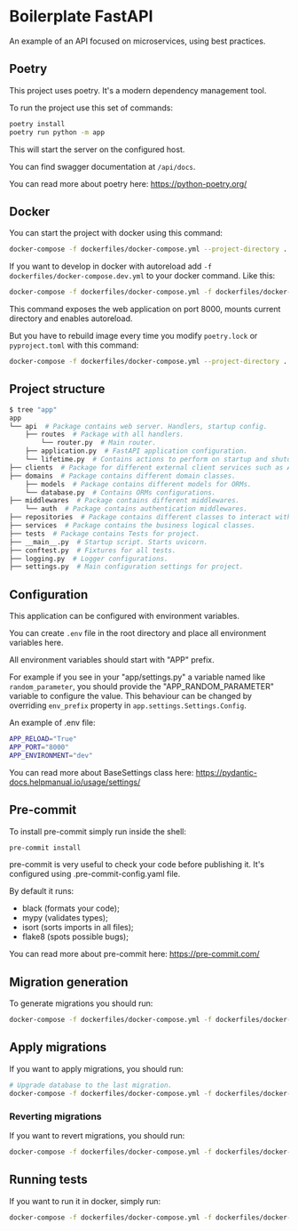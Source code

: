 # Boilerplate FastAPI

An example of an API focused on microservices, using best practices.

## Poetry

This project uses poetry. It's a modern dependency management
tool.

To run the project use this set of commands:

```bash
poetry install
poetry run python -m app
```

This will start the server on the configured host.

You can find swagger documentation at `/api/docs`.

You can read more about poetry here: <https://python-poetry.org/>

## Docker

You can start the project with docker using this command:

```bash
docker-compose -f dockerfiles/docker-compose.yml --project-directory . up --build
```

If you want to develop in docker with autoreload add `-f dockerfiles/docker-compose.dev.yml` to your docker command.
Like this:

```bash
docker-compose -f dockerfiles/docker-compose.yml -f dockerfiles/docker-compose.dev.yml --project-directory . up --build
```

This command exposes the web application on port 8000, mounts current directory and enables autoreload.

But you have to rebuild image every time you modify `poetry.lock` or `pyproject.toml` with this command:

```bash
docker-compose -f dockerfiles/docker-compose.yml --project-directory . build
```

## Project structure

```bash
$ tree "app"
app
└── api  # Package contains web server. Handlers, startup config.
    ├── routes  # Package with all handlers.
        └── router.py  # Main router.
    ├── application.py  # FastAPI application configuration.
    └── lifetime.py  # Contains actions to perform on startup and shutdown.
├── clients  # Package for different external client services such as AwsS3, Redis, etc.
├── domains  # Package contains different domain classes.
    ├── models  # Package contains different models for ORMs.
    └── database.py  # Contains ORMs configurations.
├── middlewares  # Package contains different middlewares.
    └── auth  # Package contains authentication middlewares.
├── repositories  # Package contains different classes to interact with models.
├── services  # Package contains the business logical classes.
├── tests  # Package contains Tests for project.
├── __main__.py  # Startup script. Starts uvicorn.
├── conftest.py  # Fixtures for all tests.
├── logging.py  # Logger configurations.
├── settings.py  # Main configuration settings for project.
```

## Configuration

This application can be configured with environment variables.

You can create `.env` file in the root directory and place all
environment variables here.

All environment variables should start with "APP" prefix.

For example if you see in your "app/settings.py" a variable named like
`random_parameter`, you should provide the "APP_RANDOM_PARAMETER"
variable to configure the value. This behaviour can be changed by overriding `env_prefix` property
in `app.settings.Settings.Config`.

An example of .env file:

```bash
APP_RELOAD="True"
APP_PORT="8000"
APP_ENVIRONMENT="dev"
```

You can read more about BaseSettings class here: <https://pydantic-docs.helpmanual.io/usage/settings/>

## Pre-commit

To install pre-commit simply run inside the shell:

```bash
pre-commit install
```

pre-commit is very useful to check your code before publishing it.
It's configured using .pre-commit-config.yaml file.

By default it runs:

* black (formats your code);
* mypy (validates types);
* isort (sorts imports in all files);
* flake8 (spots possible bugs);

You can read more about pre-commit here: <https://pre-commit.com/>

## Migration generation

To generate migrations you should run:

```bash
docker-compose -f dockerfiles/docker-compose.yml -f dockerfiles/docker-compose.dev.yml --project-directory . run api aerich migrate
```

## Apply migrations

If you want to apply migrations, you should run:

```bash
# Upgrade database to the last migration.
docker-compose -f dockerfiles/docker-compose.yml -f dockerfiles/docker-compose.dev.yml --project-directory . run api aerich upgrade
```

### Reverting migrations

If you want to revert migrations, you should run:

```bash
docker-compose -f dockerfiles/docker-compose.yml -f dockerfiles/docker-compose.dev.yml --project-directory . run api aerich downgrade
```

## Running tests

If you want to run it in docker, simply run:

```bash
docker-compose -f dockerfiles/docker-compose.yml -f dockerfiles/docker-compose.dev.yml --project-directory . run --build --rm api pytest -vv --cov .
```
